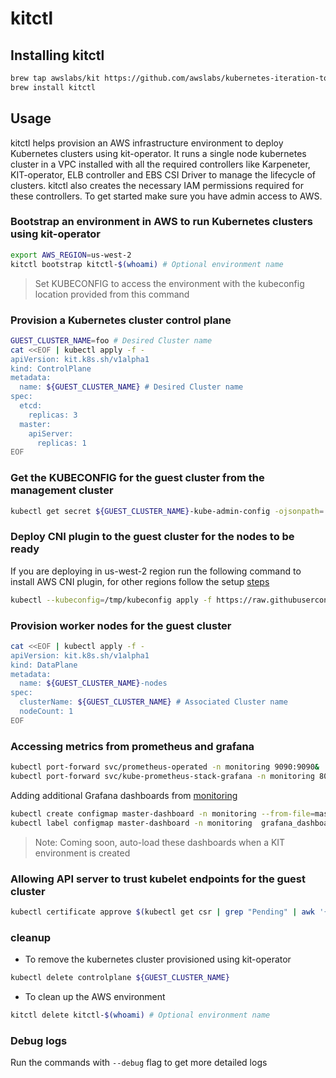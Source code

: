 # kitctl

## Installing kitctl

```bash
brew tap awslabs/kit https://github.com/awslabs/kubernetes-iteration-toolkit.git
brew install kitctl
```

## Usage
kitctl helps provision an AWS infrastructure environment to deploy Kubernetes clusters using kit-operator. It runs a single node kubernetes cluster in a VPC installed with all the required controllers like Karpeneter, KIT-operator, ELB controller and EBS CSI Driver to manage the lifecycle of clusters. kitctl also creates the necessary IAM permissions required for these controllers.
To get started make sure you have admin access to AWS.

### Bootstrap an environment in AWS to run Kubernetes clusters using kit-operator

```bash
export AWS_REGION=us-west-2
kitctl bootstrap kitctl-$(whoami) # Optional environment name
```
> Set KUBECONFIG to access the environment with the kubeconfig location provided from this command

### Provision a Kubernetes cluster control plane

```bash
GUEST_CLUSTER_NAME=foo # Desired Cluster name
cat <<EOF | kubectl apply -f -
apiVersion: kit.k8s.sh/v1alpha1
kind: ControlPlane
metadata:
  name: ${GUEST_CLUSTER_NAME} # Desired Cluster name
spec:
  etcd:
    replicas: 3
  master:
    apiServer:
      replicas: 1
EOF
```

### Get the KUBECONFIG for the guest cluster from the management cluster

```bash
kubectl get secret ${GUEST_CLUSTER_NAME}-kube-admin-config -ojsonpath='{.data.config}' | base64 -d > /tmp/kubeconfig
```

### Deploy CNI plugin to the guest cluster for the nodes to be ready

If you are deploying in us-west-2 region run the following command to install AWS CNI plugin, for other regions follow the setup [steps](https://github.com/aws/amazon-vpc-cni-k8s#setup)

```bash
kubectl --kubeconfig=/tmp/kubeconfig apply -f https://raw.githubusercontent.com/aws/amazon-vpc-cni-k8s/release-1.10/config/master/aws-k8s-cni.yaml
```

### Provision worker nodes for the guest cluster

```bash
cat <<EOF | kubectl apply -f -
apiVersion: kit.k8s.sh/v1alpha1
kind: DataPlane
metadata:
  name: ${GUEST_CLUSTER_NAME}-nodes
spec:
  clusterName: ${GUEST_CLUSTER_NAME} # Associated Cluster name
  nodeCount: 1
EOF
```

### Accessing metrics from prometheus and grafana

```bash
kubectl port-forward svc/prometheus-operated -n monitoring 9090:9090&
kubectl port-forward svc/kube-prometheus-stack-grafana -n monitoring 8080:80&
```

Adding additional Grafana dashboards from [monitoring](monitoring/)

```bash
kubectl create configmap master-dashboard -n monitoring --from-file=master-dashboard.json
kubectl label configmap master-dashboard -n monitoring  grafana_dashboard=1
```

> Note: Coming soon, auto-load these dashboards when a KIT environment is created

### Allowing API server to trust kubelet endpoints for the guest cluster

```bash
kubectl certificate approve $(kubectl get csr | grep "Pending" | awk '{print $1}')
```

### cleanup

- To remove the kubernetes cluster provisioned using kit-operator

```bash
kubectl delete controlplane ${GUEST_CLUSTER_NAME}
```

- To clean up the AWS environment

```bash
kitctl delete kitctl-$(whoami) # Optional environment name
```

### Debug logs
Run the commands with `--debug` flag to get more detailed logs